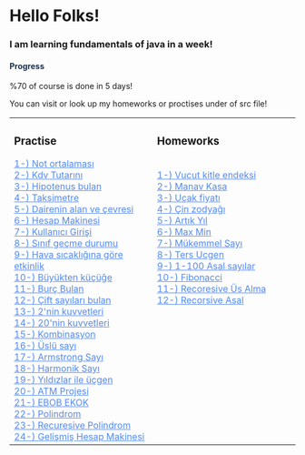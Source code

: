 <h1>Hello Folks!</h1>

<h3> I am learning fundamentals of java in a week!</h3>

<h4 style="color:#193457"> Progress </h4>
%70 of course is done in 5 days!<br>

You can visit or look up my homeworks or proctises under of src file!
<table><tr><td valign="top" width="50%">

### Practise
<div >  
<a href="https://github.com/Mens1s/java101/blob/master/src/p1.java" style="color:#5489ef;">1-) Not ortalaması</a>
<br><a href="https://github.com/Mens1s/java101/blob/master/src/p2.java" style="color:#5489ef;">2-) Kdv Tutarını </a>
<br><a href="https://github.com/Mens1s/java101/blob/master/src/p3.java" style="color:#5489ef;">3-) Hipotenus bulan</a>
<br><a href="https://github.com/Mens1s/java101/blob/master/src/p4.java" style="color:#5489ef;">4-) Taksimetre</a>
<br><a href="https://github.com/Mens1s/java101/blob/master/src/p5.java" style="color:#5489ef;">5-) Dairenin alan ve çevresi</a>
<br><a href="https://github.com/Mens1s/java101/blob/master/src/p6.java" style="color:#5489ef;">6-) Hesap Makinesi </a>
<br><a href="https://github.com/Mens1s/java101/blob/master/src/p7.java" style="color:#5489ef;">7-) Kullanıcı Girişi</a>
<br><a href="https://github.com/Mens1s/java101/blob/master/src/p8.java" style="color:#5489ef;">8-) Sınıf geçme durumu</a>
<br><a href="https://github.com/Mens1s/java101/blob/master/src/p9.java" style="color:#5489ef;">9-) Hava sıcaklığına göre etkinlik</a>
<br><a href="https://github.com/Mens1s/java101/blob/master/src/p10.java" style="color:#5489ef;">10-) Büyükten küçüğe</a>
<br><a href="https://github.com/Mens1s/java101/blob/master/src/p11.java" style="color:#5489ef;">11-) Burç Bulan</a>
<br><a href="https://github.com/Mens1s/java101/blob/master/src/p12.java" style="color:#5489ef;">12-) Çift sayıları bulan</a>
<br><a href="https://github.com/Mens1s/java101/blob/master/src/p13.java" style="color:#5489ef;">13-) 2'nin kuvvetleri</a>
<br><a href="https://github.com/Mens1s/java101/blob/master/src/p14.java" style="color:#5489ef;">14-) 20'nin kuvvetleri</a>
<br><a href="https://github.com/Mens1s/java101/blob/master/src/p15.java" style="color:#5489ef;">15-) Kombinasyon</a>
<br><a href="https://github.com/Mens1s/java101/blob/master/src/p16.java" style="color:#5489ef;">16-) Üslü sayı</a>
<br><a href="https://github.com/Mens1s/java101/blob/master/src/p17.java" style="color:#5489ef;">17-) Armstrong Sayı</a>
<br><a href="https://github.com/Mens1s/java101/blob/master/src/p18.java" style="color:#5489ef;">18-) Harmonik Sayı</a>
<br><a href="https://github.com/Mens1s/java101/blob/master/src/p19.java" style="color:#5489ef;">19-) Yıldızlar ile üçgen</a>
<br><a href="https://github.com/Mens1s/java101/blob/master/src/p20.java" style="color:#5489ef;">20-) ATM Projesi</a>
<br><a href="https://github.com/Mens1s/java101/blob/master/src/p21.java" style="color:#5489ef;">21-) EBOB EKOK</a>
<br><a href="https://github.com/Mens1s/java101/blob/master/src/p22.java" style="color:#5489ef;">22-) Polindrom</a>
<br><a href="https://github.com/Mens1s/java101/blob/master/src/p23.java" style="color:#5489ef;">23-) Recuresive Polindrom</a>
<br><a href="https://github.com/Mens1s/java101/blob/master/src/p24.java" style="color:#5489ef;">24-) Gelişmiş Hesap Makinesi</a>

</div>
</td><td valign="top" width="50%">

### Homeworks
<div>  
<br><a href="https://github.com/Mens1s/java101/blob/master/src/hw1.java" style="color:#5489ef;">1-) Vucut kitle endeksi</a>
<br><a href="https://github.com/Mens1s/java101/blob/master/src/hw2.java" style="color:#5489ef;">2-) Manav Kasa</a>
<br><a href="https://github.com/Mens1s/java101/blob/master/src/hw3.java" style="color:#5489ef;">3-) Uçak fiyatı</a>
<br><a href="https://github.com/Mens1s/java101/blob/master/src/hw4.java" style="color:#5489ef;">4-) Çin zodyağı</a>
<br><a href="https://github.com/Mens1s/java101/blob/master/src/hw5.java" style="color:#5489ef;">5-) Artık Yıl</a>
<br><a href="https://github.com/Mens1s/java101/blob/master/src/hw6.java" style="color:#5489ef;">6-) Max Min</a>
<br><a href="https://github.com/Mens1s/java101/blob/master/src/hw7.java" style="color:#5489ef;">7-) Mükemmel Sayı</a>
<br><a href="https://github.com/Mens1s/java101/blob/master/src/hw8.java" style="color:#5489ef;">8-) Ters Ucgen</a>
<br><a href="https://github.com/Mens1s/java101/blob/master/src/hw9.java" style="color:#5489ef;">9-) 1-100 Asal sayılar</a>
<br><a href="https://github.com/Mens1s/java101/blob/master/src/hw10.java" style="color:#5489ef;">10-) Fibonacci</a>
<br><a href="https://github.com/Mens1s/java101/blob/master/src/hw11.java" style="color:#5489ef;">11-) Recoresive Üs Alma</a>
<br><a href="https://github.com/Mens1s/java101/blob/master/src/hw12.java" style="color:#5489ef;">12-) Recorsive Asal </a>



</div>

</td></tr></table>  




